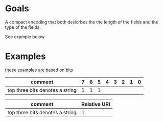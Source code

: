 # Goals

A compact encoding that both desicrbes the the length of the fields and the type of the fields.

See example below

# Examples

these examples are based on bits

| comment                          | 7 | 6 | 5 | 4 | 3 | 2 | 1 | 0 |
| -------------------------------- | -- | -- | -- | -- | -- | -- | -- | -- |
| top three bits denotes  a string | 1 | 1 | 1 |   |   |   |   |   |


| comment                             | Relative URI                  |
| ----------------------------------- | ----------------------------- |
|   top three bits denotes  a string  | 1                             |
